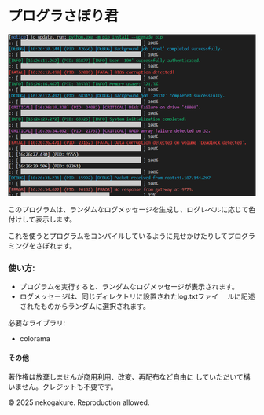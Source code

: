 # プログラさぼり君

![実行時の画像](src/boot.png)

このプログラムは、ランダムなログメッセージを生成し、ログレベルに応じて色付けして表示します。

これを使うとプログラムをコンパイルしているように見せかけたりしてプログラミングをさぼれます。

### 使い方:
- プログラムを実行すると、ランダムなログメッセージが表示されます。
- ログメッセージは、同じディレクトリに設置されたlog.txtファイ 　ルに記述されたものからランダムに選択されます。

必要なライブラリ:
- colorama

#### その他
著作権は放棄しませんが商用利用、改変、再配布など自由に
していただいて構いません。クレジットも不要です。

© 2025 nekogakure. Reproduction allowed.
